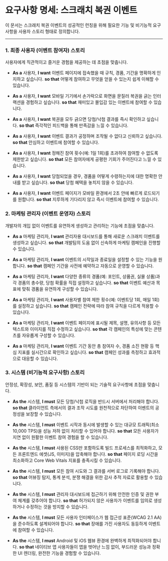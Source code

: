 # 요구사항 명세: 스크래치 복권 이벤트

이 문서는 스크래치 복권 이벤트의 성공적인 런칭을 위해 필요한 기능 및 비기능적 요구사항을 사용자 스토리 형태로 정의합니다.

---

### **1. 최종 사용자 (이벤트 참여자) 스토리**

사용자에게 직관적이고 즐거운 경험을 제공하는 데 초점을 맞춥니다.

- **As a** 사용자,
  **I want** 이벤트 페이지에 접속했을 때 규칙, 경품, 기간을 명확하게 인지하고 싶습니다.
  **so that** 어떻게 참여하고 무엇을 얻을 수 있는지 쉽게 이해할 수 있습니다.

- **As a** 사용자,
  **I want** 모바일 기기에서 손가락으로 화면을 문질러 복권을 긁는 인터랙션을 경험하고 싶습니다.
  **so that** 재미있고 몰입감 있는 이벤트에 참여할 수 있습니다.

- **As a** 사용자,
  **I want** 복권을 모두 긁으면 당첨/낙첨 결과를 즉시 확인하고 싶습니다.
  **so that** 즉각적인 피드백을 통해 만족감을 느낄 수 있습니다.

- **As a** 사용자,
  **I want** 이벤트 결과가 공정하며 조작될 수 없다고 신뢰하고 싶습니다.
  **so that** 안심하고 이벤트에 참여할 수 있습니다.

- **As a** 사용자,
  **I want** 정해진 참여 횟수(예: 1일 1회)를 초과하여 참여할 수 없도록 제한받고 싶습니다.
  **so that** 모든 참여자에게 공평한 기회가 주어진다고 느낄 수 있습니다.

- **As a** 사용자,
  **I want** 당첨되었을 경우, 경품을 어떻게 수령하는지에 대한 명확한 안내를 받고 싶습니다.
  **so that** 당첨 혜택을 놓치지 않을 수 있습니다.

- **As a** 사용자,
  **I want** 이벤트 페이지가 모바일 환경에서 2초 안에 빠르게 로드되기를 원합니다.
  **so that** 지루하게 기다리지 않고 즉시 이벤트에 참여할 수 있습니다.

### **2. 마케팅 관리자 (이벤트 운영자) 스토리**

개발자의 개입 없이 이벤트를 유연하게 생성하고 관리하는 기능에 초점을 맞춥니다.

- **As a** 마케팅 관리자,
  **I want** 관리자용 대시보드를 통해 새로운 스크래치 이벤트를 생성하고 싶습니다.
  **so that** 개발팀의 도움 없이 신속하게 마케팅 캠페인을 진행할 수 있습니다.

- **As a** 마케팅 관리자,
  **I want** 이벤트의 시작일과 종료일을 설정할 수 있는 기능을 원합니다.
  **so that** 캠페인 기간을 사전에 예약하고 자동으로 운영할 수 있습니다.

- **As a** 마케팅 관리자,
  **I want** 다양한 종류의 경품(예: 포인트, 상품권, 실물 상품)과 각 경품의 총수량, 당첨 확률을 직접 설정하고 싶습니다.
  **so that** 이벤트 예산과 목표에 맞춰 경품을 유연하게 구성할 수 있습니다.

- **As a** 마케팅 관리자,
  **I want** 사용자별 참여 제한 횟수(예: 이벤트당 1회, 매일 1회)를 설정하고 싶습니다.
  **so that** 캠페인 전략에 따라 참여 규칙을 다르게 적용할 수 있습니다.

- **As a** 마케팅 관리자,
  **I want** 이벤트 페이지에 표시될 제목, 설명, 유의사항 등 모든 텍스트와 이미지를 직접 수정하고 싶습니다.
  **so that** 각 캠페인의 특성에 맞는 콘텐츠를 자유롭게 구성할 수 있습니다.

- **As a** 마케팅 관리자,
  **I want** 이벤트 기간 동안 총 참여자 수, 경품 소진 현황 등 핵심 지표를 실시간으로 확인하고 싶습니다.
  **so that** 캠페인 성과를 측정하고 효과적으로 대응할 수 있습니다.

### **3. 시스템 (비기능적 요구사항) 스토리**

안정성, 확장성, 보안, 품질 등 시스템의 기반이 되는 기술적 요구사항에 초점을 맞춥니다.

- **As the** 시스템,
  **I must** 모든 당첨/낙첨 로직을 반드시 서버에서 처리해야 합니다.
  **so that** 클라이언트 측에서의 결과 조작 시도를 원천적으로 차단하여 이벤트의 공정성을 보장할 수 있습니다.

- **As the** 시스템,
  **I must** 이벤트 시작과 동시에 발생할 수 있는 대규모 트래픽(최소 10,000 TPS)을 성능 저하 없이 처리할 수 있어야 합니다.
  **so that** 모든 사용자가 지연 없이 원활한 이벤트 참여 경험을 할 수 있습니다.

- **As the** 시스템,
  **I must** 사용된 CSS만 포함하도록 빌드 프로세스를 최적화하고, 모든 프론트엔드 에셋(JS, 이미지)을 압축해야 합니다.
  **so that** 페이지 로딩 시간을 최소화하고 Core Web Vitals 지표를 충족시킬 수 있습니다.

- **As the** 시스템,
  **I must** 모든 참여 시도와 그 결과를 서버 로그로 기록해야 합니다.
  **so that** 어뷰징 탐지, 통계 분석, 분쟁 해결을 위한 감사 추적 자료로 활용할 수 있습니다.

- **As the** 시스템,
  **I must** 관리자 대시보드에 접근하기 위해 안전한 인증 및 권한 부여 체계를 갖추어야 합니다.
  **so that** 허가되지 않은 사용자가 이벤트를 임의로 생성하거나 수정하는 것을 방지할 수 있습니다.

- **As the** 시스템,
  **I must** 모든 사용자 인터페이스가 웹 접근성 표준(WCAG 2.1 AA)을 준수하도록 설계되어야 합니다.
  **so that** 장애를 가진 사용자도 동등하게 이벤트에 참여할 수 있습니다.

- **As the** 시스템,
  **I must** Android 및 iOS 웹뷰 환경에 완벽하게 최적화되어야 합니다.
  **so that** 네이티브 앱 사용자들이 앱을 벗어난 느낌 없이, 부드러운 성능과 정확한 UI 렌더링, 완전한 기능을 경험할 수 있습니다.
